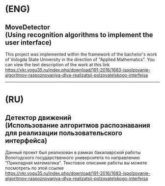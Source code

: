 # (ENG)
## MoveDetector <br/> (Using recognition algorithms to implement the user interface)

This project was implemented within the framework of the bachelor's work of Vologda State University in the direction of "Applied Mathematics". 
You can view the text description of the work at this link https://vkr.vogu35.ru/index.php/download/191-2016/1683-ispolzovanie-algoritmov-raspoznovaniya-dlya-realizatsii-polzovatelskogo-interfejsa 



-----


# (RU)
## Детектор движений <br/> (Использование алгоритмов распознавания для реализации пользовательского интерфейса)

Данный проект был реализован в рамках бакалаврской работы Вологодского государственного университета по направлению "Прикладная математика".
Текстовое описание работы вы можете посмотреть по этой ссылке https://vkr.vogu35.ru/index.php/download/191-2016/1683-ispolzovanie-algoritmov-raspoznovaniya-dlya-realizatsii-polzovatelskogo-interfejsa 

